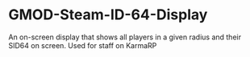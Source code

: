 # GMOD-Steam-ID-64-Display
An on-screen display that shows all players in a given radius and their SID64 on screen. Used for staff on KarmaRP
